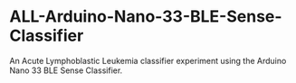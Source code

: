 # ALL-Arduino-Nano-33-BLE-Sense-Classifier
An Acute Lymphoblastic Leukemia classifier experiment using the Arduino Nano 33 BLE Sense Classifier.
